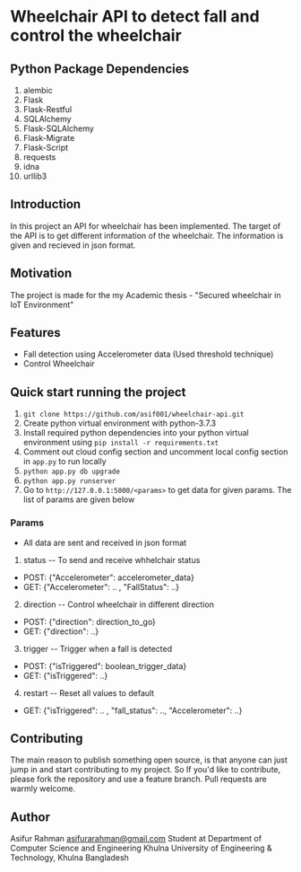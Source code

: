 # Wheelchair API to detect fall and control the wheelchair


## Python Package Dependencies
1. alembic
2. Flask
3. Flask-Restful
4. SQLAlchemy
5. Flask-SQLAlchemy
6. Flask-Migrate
7. Flask-Script
8. requests
9. idna
10. urllib3 


## Introduction
In this project an API for wheelchair has been implemented. The target of the API is to get different information of the wheelchair. The information is given and recieved in json format.


## Motivation
The project is made for the my Academic thesis - "Secured wheelchair in IoT Environment"


## Features
* Fall detection using Accelerometer data (Used threshold technique)
* Control Wheelchair


## Quick start running the project
1. `git clone https://github.com/asif001/wheelchair-api.git`
2. Create python virtual environment with python-3.7.3
3. Install required python dependencies into your python virtual environment using `pip install -r requirements.txt`
4. Comment out cloud config section and uncomment local config section in `app.py` to run locally
5. `python app.py db upgrade`
6. `python app.py runserver`
7. Go to `http://127.0.0.1:5000/<params>` to get data for given params. The list of params are given below


### Params
* All data are sent and received in json format
1. status -- To send and receive whhelchair status
* POST: {"Accelerometer": accelerometer_data}
* GET: {"Accelerometer": .. , "FallStatus": ..}

2. direction -- Control wheelchair in different direction
* POST: {"direction": direction_to_go}
* GET: {"direction": ..}

3. trigger -- Trigger when a fall is detected
* POST: {"isTriggered": boolean_trigger_data}
* GET: {"isTriggered": ..}

4. restart -- Reset all values to default
* GET: {"isTriggered": .. , "fall_status": .., "Accelerometer": ..}

## Contributing
The main reason to publish something open source, is that anyone can just jump in and start contributing to my project.
So If you'd like to contribute, please fork the repository and use a feature branch. Pull requests are warmly welcome.


## Author
Asifur Rahman
asifurarahman@gmail.com
Student at Department of Computer Science and Engineering
Khulna University of Engineering & Technology, Khulna
Bangladesh